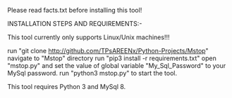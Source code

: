 Please read facts.txt before installing this tool!

INSTALLATION STEPS AND REQUIREMENTS:-

This tool currently only supports Linux/Unix machines!!!

run "git clone http://github.com/TPsAREENx/Python-Projects/Mstop"
navigate to "Mstop" directory
run "pip3 install -r requirements.txt"
open "mstop.py" and set the value of global variable "My_Sql_Password" to your MySql password.
run "python3 mstop.py" to start the tool.

This tool requires Python 3 and MySql 8.
